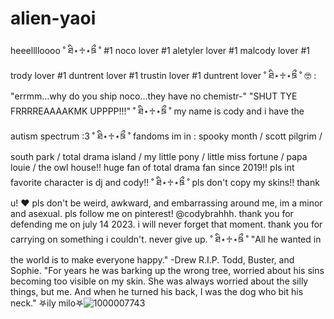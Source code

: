 # alien-yaoi
heeelllloooo 
˚ ཐི⋆♱⋆ཋྀ ˚
#1 noco lover #1 aletyler lover #1 malcody lover #1 trody lover #1 duntrent lover #1 trustin lover #1 duntrent lover
˚ ཐི⋆♱⋆ཋྀ ˚
🤓 : "errmm...why do you ship noco...they have no chemistr-" "SHUT TYE FRRRREAAAAKMK UPPPP!!!" 
˚ ཐི⋆♱⋆ཋྀ ˚
my name is cody and i have the autism spectrum :3 
˚ ཐི⋆♱⋆ཋྀ ˚
fandoms im in : spooky month / scott pilgrim / south park / total drama island / my little pony / little miss fortune / papa louie / the owl house!!
huge fan of total drama fan since 2019!! pls int favorite character is dj and cody!! 
˚ ཐི⋆♱⋆ཋྀ ˚
pls don't copy my skins!! thank u! ❤️
pls don't be weird, awkward, and embarrassing around me, im a minor and asexual.
pls follow me on pinterest! @codybrahhh.
thank you for defending me on july 14 2023. i will never forget that moment. thank you for carrying on something i couldn't. never give up. 
˚ ཐི⋆♱⋆ཋྀ ˚
"All he wanted in the world is to make everyone happy." -Drew R.I.P. Todd, Buster, and Sophie.
"For years he was barking up the wrong tree, worried about his sins becoming too visible on my skin. She was always worried about the silly things, but me. And when he turned his back, I was the dog who bit his neck."
 𖤐ily milo𖤐![1000007743](https://github.com/alienyaoi/alien-yaoi/assets/165535942/24d5f2e0-8bba-4a16-bc44-d46b0f90e7d7)

